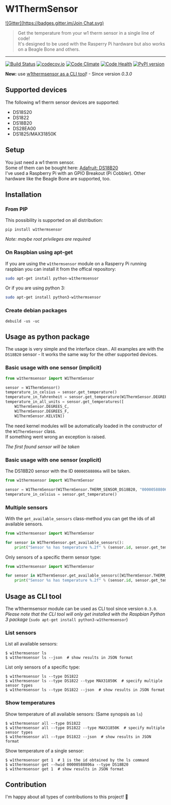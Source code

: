 # W1ThermSensor
[![Gitter](https://badges.gitter.im/Join Chat.svg)](https://gitter.im/timofurrer/w1thermsensor?utm_source=badge&utm_medium=badge&utm_campaign=pr-badge&utm_content=badge)
> Get the temperature from your w1 therm sensor in a single line of code!<br>
> It's designed to be used with the Rasperry Pi hardware but also works on a Beagle Bone and others.

***

[![Build Status](https://travis-ci.org/timofurrer/w1thermsensor.svg?branch=master)](https://travis-ci.org/timofurrer/w1thermsensor) [![codecov.io](http://codecov.io/github/timofurrer/w1thermsensor/coverage.svg?branch=master)](http://codecov.io/github/timofurrer/w1thermsensor?branch=master) [![Code Climate](https://codeclimate.com/github/timofurrer/w1thermsensor/badges/gpa.svg)](https://codeclimate.com/github/timofurrer/w1thermsensor)  [![Code Health](https://landscape.io/github/timofurrer/w1thermsensor/master/landscape.svg?style=flat)](https://landscape.io/github/timofurrer/w1thermsensor/master) [![PyPI version](https://badge.fury.io/py/w1thermsensor.svg)](https://badge.fury.io/py/w1thermsensor)

**New:** use [w1thermsensor as a CLI tool](#usage-as-cli-tool)! - Since version *0.3.0*

## Supported devices

The following w1 therm sensor devices are supported:

* DS18S20
* DS1822
* DS18B20
* DS28EA00
* DS1825/MAX31850K

## Setup

You just need a w1 therm sensor. <br>
Some of them can be bought here: [Adafruit: DS18B20](https://www.adafruit.com/search?q=DS18B20) <br>
I've used a Raspberry Pi with an GPIO Breakout (Pi Cobbler). Other hardware like the Beagle Bone are supported, too.

## Installation

### From PIP

This possibility is supported on all distribution:

    pip install w1thermsensor

*Note: maybe root privileges are required*

### On Raspbian using apt-get

If you are using the `w1thermsensor` module on a Rasperry Pi running raspbian you can install it from the offical repository:

```bash
sudo apt-get install python-w1thermsensor
```

Or if you are using python 3:

```bash
sudo apt-get install python3-w1thermsensor
```

### Create debian packages

    debuild -us -uc

## Usage as python package

The usage is very simple and the interface clean..
All examples are with the `DS18B20` sensor - It works the same way for the other supported devices.

### Basic usage with one sensor (implicit)

```python
from w1thermsensor import W1ThermSensor

sensor = W1ThermSensor()
temperature_in_celsius = sensor.get_temperature()
temperature_in_fahrenheit = sensor.get_temperature(W1ThermSensor.DEGREES_F)
temperature_in_all_units = sensor.get_temperatures([
    W1ThermSensor.DEGREES_C,
    W1ThermSensor.DEGREES_F,
    W1ThermSensor.KELVIN])
```

The need kernel modules will be automatically loaded in the constructor of the `W1ThermSensor` class. <br>
If something went wrong an exception is raised.

*The first found sensor will be taken*

### Basic usage with one sensor (explicit)

The DS18B20 sensor with the ID `00000588806a` will be taken.

```python
from w1thermsensor import W1ThermSensor

sensor = W1ThermSensor(W1ThermSensor.THERM_SENSOR_DS18B20, "00000588806a")
temperature_in_celsius = sensor.get_temperature()
```

### Multiple sensors

With the `get_available_sensors` class-method you can get the ids of all available sensors.

```python
from w1thermsensor import W1ThermSensor

for sensor in W1ThermSensor.get_available_sensors():
    print("Sensor %s has temperature %.2f" % (sensor.id, sensor.get_temperature()))
```

Only sensors of a specific therm sensor type:

```python
from w1thermsensor import W1ThermSensor

for sensor in W1ThermSensor.get_available_sensors([W1ThermSensor.THERM_SENSOR_DS18B20]):
    print("Sensor %s has temperature %.2f" % (sensor.id, sensor.get_temperature()))
```

## Usage as CLI tool

The w1thermsensor module can be used as CLI tool since version `0.3.0`. <br>
*Please note that the CLI tool will only get installed with the Raspbian Python 3 package* (`sudo apt-get install python3-w1thermsensor`)

### List sensors

List all available sensors:

```
$ w1thermsensor ls
$ w1thermsensor ls --json  # show results in JSON format
```

List only sensors of a specific type:

```
$ w1thermsensor ls --type DS1822
$ w1thermsensor ls --type DS1822 --type MAX31850K  # specify multiple sensor types
$ w1thermsensor ls --type DS1822 --json  # show results in JSON format
```

### Show temperatures

Show temperature of all available sensors: (Same synopsis as `ls`)

```
$ w1thermsensor all --type DS1822
$ w1thermsensor all --type DS1822 --type MAX31850K  # specify multiple sensor types
$ w1thermsensor all --type DS1822 --json  # show results in JSON format
```

Show temperature of a single sensor:

```
$ w1thermsensor get 1  # 1 is the id obtained by the ls command
$ w1thermsensor get --hwid 00000588806a --type DS18B20
$ w1thermsensor get 1  # show results in JSON format
```

## Contribution

I'm happy about all types of contributions to this project! :beers:
